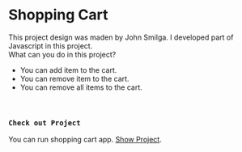 # Shopping Cart

This project design was maden by John Smilga.
I developed part of Javascript in this project.<br/>
What can you do in this project?
<ul>
<li>You can add item to the cart.</li>
<li>You can remove item to the cart.</li>
<li>You can remove all items to the cart.</li>
</ul> <br/>

### `Check out Project`
You can run shopping cart app. [Show Project](https://my-first-react-application.netlify.com).

